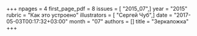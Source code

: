 +++
npages = 4
first_page_pdf = 8
issues = [ "2015_07",]
year = "2015"
rubric = "Как это устроено"
illustrators = [ "Сергей Чуб",]
date = "2017-05-03T00:17:32+03:00"
month = "07"
authors = []
title = "Зеркаложка"
+++
